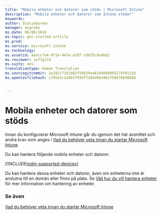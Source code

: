 ```yaml
---
title: "Mobila enheter och datorer som stöds | Microsoft Intune"
description: "Mobila enheter och datorer som Intune stöder"
keywords: 
author: Staciebarker
manager: angrobe
ms.date: 06/08/2016
ms.topic: get-started-article
ms.prod: 
ms.service: microsoft-intune
ms.technology: 
ms.assetid: aeeccfa4-0f14-447e-a3df-c8435c8a4bb2
ms.reviewer: jeffgilb
ms.suite: ems
translationtype: Human Translation
ms.sourcegitcommit: 2a192c71b1b82f59b34ea614d09d895174f8112b
ms.openlocfilehash: c795d3ca2901f93dff204d9ba9017596708d888d


---
```


# Mobila enheter och datorer som stöds

Innan du konfigurerar Microsoft Intune går du igenom det här avsnittet och andra krav som anges i [Vad du behöver veta innan du startar Microsoft Intune](what-to-know-before-you-start-microsoft-intune.md).

Du kan hantera följande mobila enheter och datorer:

[!INCLUDE[mdm-supported-devices](../includes/mdm-supported-devices.md)]

Du kan hantera dessa enheter och datorer, även om enheterna inte är anslutna till en domän eller finns på plats. Se [Välj hur du vill hantera enheter](/Intune/get-started/choose-how-to-manage-devices) för mer information om hantering av enheter.


### Se även
[Vad du behöver veta innan du startar Microsoft Intune](what-to-know-before-you-start-microsoft-intune.md)



<!--HONumber=Jul16_HO4-->


